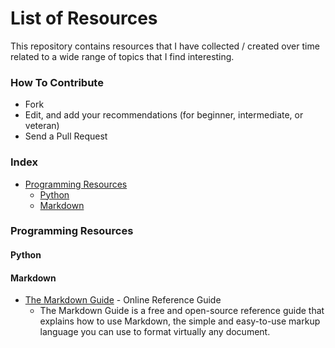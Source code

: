 # List of Resources
This repository contains resources that I have collected / created over time related to a wide range of topics that I find interesting.

### How To Contribute
- Fork
- Edit, and add your recommendations (for beginner, intermediate, or veteran) 
- Send a Pull Request

### Index
* [Programming Resources](#programming-resources)
	* [Python](#python)
	* [Markdown](#markdown)


### Programming Resources
#### Python
#### Markdown
* [The Markdown Guide](https://www.markdownguide.org/) - Online Reference Guide 
  - The Markdown Guide is a free and open-source reference guide that explains how to use Markdown, the simple and easy-to-use markup language you can use to format virtually any document.
